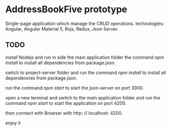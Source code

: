 AddressBookFive prototype
=====================
Single-page application which manage the CRUD operations.
technologies: Angular, Angular Material 5, Rxjs, Redux, Json Server.
 
## TODO 
install Nodejs and run in side the main application folder the command *npm install* to install all dependencies from package.json.

switch to project-server folder and run the command *npm install* to install all dependencies from package.json. 

run the command *npm start* to start the json-server on port 3000. 

open a new terminal and switch to the main application folder and run the command *npm start* to start the application on port 4200. 

then connect with Browser with http: // localhost: 4200.


enjoy it
